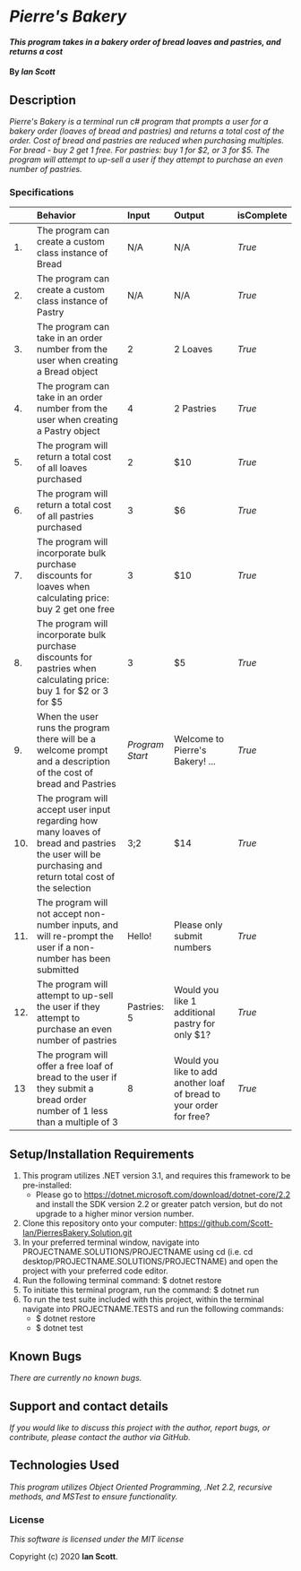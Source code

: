 # _Pierre's Bakery_

#### _This program takes in a bakery order of bread loaves and pastries, and returns a cost_
#### By _**Ian Scott**_

## Description

_Pierre's Bakery is a terminal run c# program that prompts a user for a bakery order (loaves of bread and pastries) and returns a total cost of the order. Cost of bread and pastries are reduced when purchasing multiples. For bread - buy 2 get 1 free. For pastries: buy 1 for $2, or 3 for $5. The program will attempt to up-sell a user if they attempt to purchase an even number of pastries._

### Specifications
| | Behavior | Input | Output | isComplete |
| :-------------     | :-------------     | :------------- | :------------- |:------------- |
|1.|The program can create a custom class instance of Bread | N/A |N/A  | _True_ |
|2.|The program can create a custom class instance of Pastry | N/A | N/A | _True_ |
|3.|The program can take in an order number from the user when creating a Bread object | 2 | 2 Loaves |_True_ |
|4.|The program can take in an order number from the user when creating a Pastry object | 4 | 2 Pastries |_True_ |
|5.|The program will return a total cost of all loaves purchased | 2 | $10 |_True_|
|6.|The program will return a total cost of all pastries purchased | 3 | $6 |_True_|
|7.|The program will incorporate bulk purchase discounts for loaves when calculating price: buy 2 get one free | 3 | $10 |_True_|
|8.|The program will incorporate bulk purchase discounts for pastries when calculating price: buy 1 for $2 or 3 for $5 | 3 | $5 |_True_|
|9.|When the user runs the program there will be a welcome prompt and a description of the cost of bread and Pastries | _Program Start_ | Welcome to Pierre's Bakery! ... |_True_|
|10.|The program will accept user input regarding how many loaves of bread and pastries the user will be purchasing and return total cost of the selection | 3;2 | $14 |_True_|
|11.| The program will not accept non-number inputs, and will re-prompt the user if a non-number has been submitted | Hello! | Please only submit numbers | _True_|
|12.| The program will attempt to up-sell the user if they attempt to purchase an even number of pastries | Pastries: 5 | Would you like 1 additional pastry for only $1? |_True_|
|13| The program will offer a free loaf of bread to the user if they submit a bread order number of 1 less than a multiple of 3|8| Would you like to add another loaf of bread to your order for free?| _True_|


## Setup/Installation Requirements

1. This program utilizes .NET version 3.1, and requires this framework to be pre-installed:
    * Please go to https://dotnet.microsoft.com/download/dotnet-core/2.2 and install the SDK   version 2.2 or greater patch version, but do not upgrade to a higher minor version number.
2. Clone this repository onto your computer: https://github.com/Scott-Ian/PierresBakery.Solution.git
3. In your preferred terminal window, navigate into PROJECTNAME.SOLUTIONS/PROJECTNAME using cd (i.e. cd desktop/PROJECTNAME.SOLUTIONS/PROJECTNAME) and open the project with your preferred code editor.
4. Run the following terminal command: $ dotnet restore
5. To initiate this terminal program, run the command: $ dotnet run
6. To run the test suite included with this project, within the terminal navigate into PROJECTNAME.TESTS and run the following commands:
    * $ dotnet restore
    * $ dotnet test


## Known Bugs

_There are currently no known bugs._

## Support and contact details

_If you would like to discuss this project with the author, report bugs, or contribute, please contact the author via GitHub._

## Technologies Used

_This program utilizes Object Oriented Programming, .Net 2.2, recursive methods, and MSTest to ensure functionality._

### License

_This software is licensed under the MIT license_

Copyright (c) 2020 **Ian Scott**.